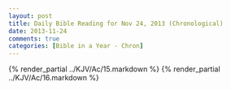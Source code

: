 ```yaml
---
layout: post
title: Daily Bible Reading for Nov 24, 2013 (Chronological)
date: 2013-11-24
comments: true
categories: [Bible in a Year - Chron]
---
```

{% render_partial ../KJV/Ac/15.markdown %}
{% render_partial ../KJV/Ac/16.markdown %}

